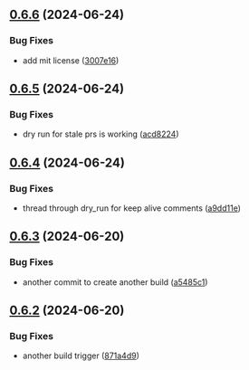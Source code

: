## [0.6.6](https://github.com/iloveitaly/github-overlord/compare/v0.6.5...v0.6.6) (2024-06-24)


### Bug Fixes

* add mit license ([3007e16](https://github.com/iloveitaly/github-overlord/commit/3007e16c6495b45efbce0102b12da4f66c6ae585))



## [0.6.5](https://github.com/iloveitaly/github-overlord/compare/v0.6.4...v0.6.5) (2024-06-24)


### Bug Fixes

* dry run for stale prs is working ([acd8224](https://github.com/iloveitaly/github-overlord/commit/acd82246d956588a815a2a32f4cb8ac4d1e60e33))



## [0.6.4](https://github.com/iloveitaly/github-overlord/compare/v0.6.3...v0.6.4) (2024-06-24)


### Bug Fixes

* thread through dry_run for keep alive comments ([a9dd11e](https://github.com/iloveitaly/github-overlord/commit/a9dd11e4989e1627fdaf4ffbe3be29aeefd18ab0))



## [0.6.3](https://github.com/iloveitaly/github-overlord/compare/v0.6.2...v0.6.3) (2024-06-20)


### Bug Fixes

* another commit to create another build ([a5485c1](https://github.com/iloveitaly/github-overlord/commit/a5485c1a7d01734a01e1cc9c1a6e35e415dfb4c9))



## [0.6.2](https://github.com/iloveitaly/github-overlord/compare/v0.6.1...v0.6.2) (2024-06-20)


### Bug Fixes

* another build trigger ([871a4d9](https://github.com/iloveitaly/github-overlord/commit/871a4d9ca64adebd4e653eab11a4fdb9e57c1e2a))



